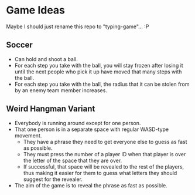 
# Game Ideas

Maybe I should just rename this repo to "typing-game"... :P

## Soccer

- Can hold and shoot a ball.
- For each step you take with the ball, you will stay frozen after losing it until the next people who pick it up have moved that many steps with the ball.
- For each step you take with the ball, the radius that it can be stolen from by an enemy team member increases.

## Weird Hangman Variant

- Everybody is running around except for one person.
- That one person is in a separate space with regular WASD-type movement.
  - They have a phrase they need to get everyone else to guess as fast as possible.
  - They must press the number of a player ID when that player is over the letter of the space that they are over.
  - If successful, that space will be revealed to the rest of the players, thus making it easier for them to guess what letters they should suggest for the revealer.
- The aim of the game is to reveal the phrase as fast as possible.
